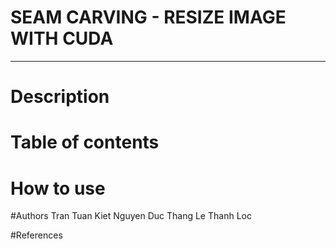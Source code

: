 # SEAM CARVING - RESIZE IMAGE WITH CUDA
---
# Description

# Table of contents

# How to use

#Authors
Tran Tuan Kiet
Nguyen Duc Thang
Le Thanh Loc

#References
